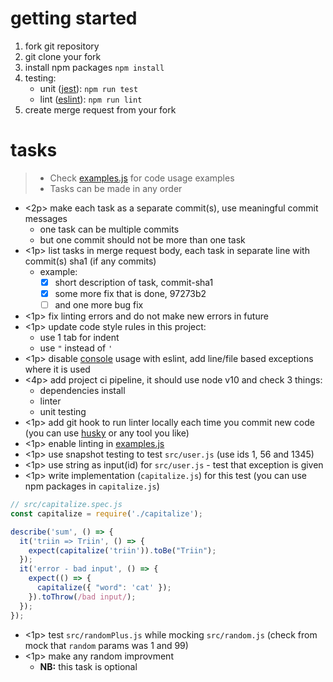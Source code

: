 # getting started

1. fork git repository
1. git clone your fork
1. install npm packages `npm install`
1. testing:
   - unit ([jest](https://jestjs.io/)): `npm run test`
   - lint ([eslint](https://eslint.org/)): `npm run lint`
1. create merge request from your fork

# tasks

> * Check [examples.js](./examples.js) for code usage examples
> * Tasks can be made in any order

 * <2p> make each task as a separate commit(s), use meaningful commit messages
    - one task can be multiple commits
    - but one commit should not be more than one task
 * <1p> list tasks in merge request body, each task in separate line with commit(s) sha1 (if any commits)
    - example:
       - [x] short description of task, commit-sha1
       - [x] some more fix that is done, 97273b2
       - [ ] and one more bug fix
 * <1p> fix linting errors and do not make new errors in future 
 * <1p> update code style rules in this project:
    - use 1 tab for indent
    - use `"` instead of `'`
 * <1p> disable [console](https://developer.mozilla.org/en-US/docs/Web/API/Console) usage with eslint, add line/file based exceptions where it is used
 * <4p> add project ci pipeline, it should use node v10 and check 3 things:
    - dependencies install
    - linter
    - unit testing
 * <1p> add git hook to run linter locally each time you commit new code (you can use [husky](https://www.npmjs.com/package/husky) or any tool you like)
 * <1p> enable linting in [examples.js](./examples.js)
 * <1p> use snapshot testing to test `src/user.js` (use ids 1, 56 and 1345)
 * <1p> use string as input(id) for `src/user.js` - test that exception is given
 * <1p> write implementation (`capitalize.js`) for this test (you can use npm packages in `capitalize.js`)
```js
// src/capitalize.spec.js
const capitalize = require('./capitalize');

describe('sum', () => {
  it('triin => Triin', () => {
    expect(capitalize('triin')).toBe("Triin");
  });
  it('error - bad input', () => {
    expect(() => {
      capitalize({ "word": 'cat' });
    }).toThrow(/bad input/);
  });
});
```
 * <1p> test `src/randomPlus.js` while mocking `src/random.js` (check from mock that `random` params was 1 and 99)
 * <1p> make any random improvment
    - **NB:** this task is optional